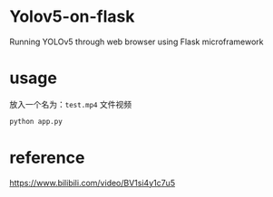 # Yolov5-on-flask

Running YOLOv5 through web browser using Flask microframework

# usage

放入一个名为：`test.mp4` 文件视频

```python
python app.py
```

# reference

https://www.bilibili.com/video/BV1si4y1c7u5